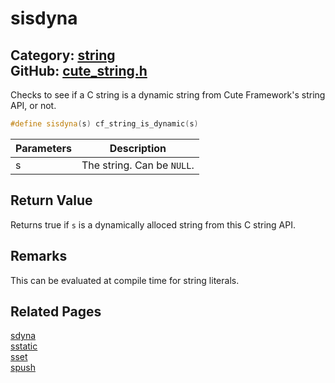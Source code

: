 [//]: # (This file is automatically generated by Cute Framework's docs parser.)
[//]: # (Do not edit this file by hand!)
[//]: # (See: https://github.com/RandyGaul/cute_framework/blob/master/samples/docs_parser.cpp)
[](../header.md ':include')

# sisdyna

Category: [string](/api_reference?id=string)  
GitHub: [cute_string.h](https://github.com/RandyGaul/cute_framework/blob/master/include/cute_string.h)  
---

Checks to see if a C string is a dynamic string from Cute Framework's string API, or not.

```cpp
#define sisdyna(s) cf_string_is_dynamic(s)
```

Parameters | Description
--- | ---
s | The string. Can be `NULL`.

## Return Value

Returns true if `s` is a dynamically alloced string from this C string API.

## Remarks

This can be evaluated at compile time for string literals.

## Related Pages

[sdyna](/string/sdyna.md)  
[sstatic](/string/sstatic.md)  
[sset](/string/sset.md)  
[spush](/string/spush.md)  
